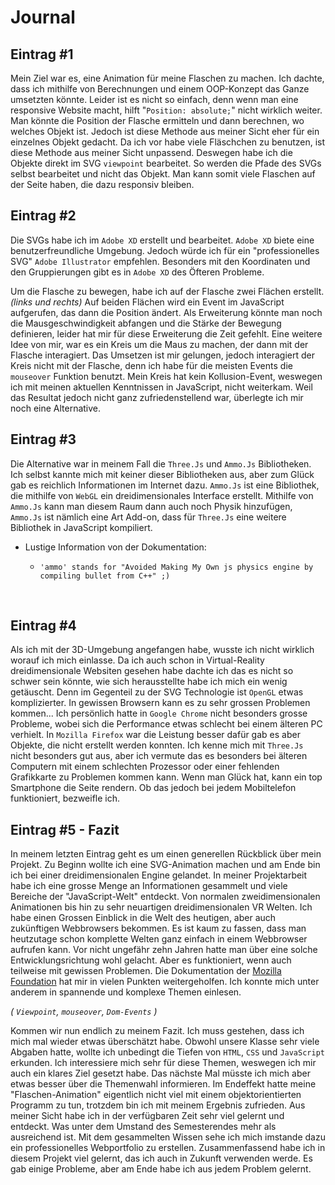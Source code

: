 # Journal
## Eintrag #1

Mein Ziel war es, eine Animation für meine Flaschen zu machen. Ich dachte, dass ich mithilfe von Berechnungen und einem OOP-Konzept das Ganze umsetzten könnte. Leider ist es nicht so einfach, denn wenn man eine responsive Website macht, hilft "`Position: absolute;`" nicht wirklich weiter. Man könnte die Position der Flasche ermitteln und dann berechnen, wo welches Objekt ist. Jedoch ist diese Methode aus meiner Sicht eher für ein einzelnes Objekt gedacht. Da ich vor habe viele Fläschchen zu benutzen, ist diese Methode aus meiner Sicht unpassend. Deswegen habe ich die Objekte direkt im SVG `viewpoint` bearbeitet. So werden die Pfade des SVGs selbst bearbeitet und nicht das Objekt. Man kann somit viele Flaschen auf der Seite haben, die dazu responsiv bleiben.

## Eintrag #2

Die SVGs habe ich im `Adobe XD` erstellt und bearbeitet. `Adobe XD` biete eine benutzerfreundliche Umgebung. Jedoch würde ich für ein "professionelles SVG" `Adobe Illustrator` empfehlen. Besonders mit den Koordinaten und den Gruppierungen gibt es in `Adobe XD` des Öfteren Probleme.

Um die Flasche zu bewegen, habe ich auf der Flasche zwei Flächen erstellt. _(links und rechts)_ Auf beiden Flächen wird ein Event im JavaScript aufgerufen, das dann die Position ändert. Als Erweiterung könnte man noch die Mausgeschwindigkeit abfangen und die Stärke der Bewegung definieren, leider hat mir für diese Erweiterung die Zeit gefehlt. Eine weitere Idee von mir, war es ein Kreis um die Maus zu machen, der dann mit der Flasche interagiert. Das Umsetzen ist mir gelungen, jedoch interagiert der Kreis nicht mit der Flasche, denn ich habe für die meisten Events die `mouseover` Funktion benutzt. Mein Kreis hat kein Kollusion-Event, weswegen ich mit meinen aktuellen Kenntnissen in JavaScript, nicht weiterkam. Weil das Resultat jedoch nicht ganz zufriedenstellend war, überlegte ich mir noch eine Alternative.

## Eintrag #3

Die Alternative war in meinem Fall die `Three.Js` und `Ammo.Js` Bibliotheken. Ich selbst kannte mich mit keiner dieser Bibliotheken aus, aber zum Glück gab es reichlich Informationen im Internet dazu. `Ammo.Js` ist eine Bibliothek, die mithilfe von `WebGL` ein dreidimensionales Interface erstellt. Mithilfe von `Ammo.Js` kann man diesem Raum dann auch noch Physik hinzufügen, `Ammo.Js` ist nämlich eine Art Add-on, dass für `Three.Js` eine weitere Bibliothek in JavaScript kompiliert.

 - Lustige Information von der Dokumentation:
 
   - `'ammo' stands for "Avoided Making My Own js physics engine by compiling bullet from C++" ;)`

 

## Eintrag #4

Als ich mit der 3D-Umgebung angefangen habe, wusste ich nicht wirklich worauf ich mich einlasse. Da ich auch schon in Virtual-Reality dreidimensionale Websiten gesehen habe dachte ich das es nicht so schwer sein könnte, wie sich herausstellte habe ich mich ein wenig getäuscht. Denn im Gegenteil zu der SVG Technologie ist `OpenGL` etwas komplizierter. In gewissen Browsern kann es zu sehr grossen Problemen kommen... Ich persönlich hatte in `Google Chrome` nicht besonders grosse Probleme, wobei sich die Performance etwas schlecht bei einem älteren PC verhielt. In `Mozilla Firefox` war die Leistung besser dafür gab es aber Objekte, die nicht erstellt werden konnten. Ich kenne mich mit `Three.Js` nicht besonders gut aus, aber ich vermute das es besonders bei älteren Computern mit einem schlechten Prozessor oder einer fehlenden Grafikkarte zu Problemen kommen kann. Wenn man Glück hat, kann ein top Smartphone die Seite rendern. Ob das jedoch bei jedem Mobiltelefon funktioniert, bezweifle ich.

## Eintrag #5 - Fazit

In meinem letzten Eintrag geht es um einen generellen Rückblick über mein Projekt. Zu Beginn wollte ich eine SVG-Animation machen und am Ende bin ich bei einer dreidimensionalen Engine gelandet. In meiner Projektarbeit habe ich eine grosse Menge an Informationen gesammelt und viele Bereiche der "JavaScript-Welt" entdeckt. Von normalen zweidimensionalen Animationen bis hin zu sehr neuartigen dreidimensionalen VR Welten. Ich habe einen Grossen Einblick in die Welt des heutigen, aber auch zukünftigen Webbrowsers bekommen. Es ist kaum zu fassen, dass man heutzutage schon komplette Welten ganz einfach in einem Webbrowser aufrufen kann. Vor nicht ungefähr zehn Jahren hatte man über eine solche Entwicklungsrichtung wohl gelacht. Aber es funktioniert, wenn auch teilweise mit gewissen Problemen. Die Dokumentation der [Mozilla Foundation](https://developer.mozilla.org/de/docs/MDN) hat mir in vielen Punkten weitergeholfen. Ich konnte mich unter anderem in spannende und komplexe Themen einlesen.

_( `Viewpoint`, `mouseover`, `Dom-Events` )_


Kommen wir nun endlich zu meinem Fazit. Ich muss gestehen, dass ich mich mal wieder etwas überschätzt habe. Obwohl unsere Klasse sehr viele Abgaben hatte, wollte ich unbedingt die Tiefen von `HTML`, `CSS` und `JavaScript` erkunden. Ich interessiere mich sehr für diese Themen, weswegen ich mir auch ein klares Ziel gesetzt habe. Das nächste Mal müsste ich mich aber etwas besser über die Themenwahl informieren. Im Endeffekt hatte meine "Flaschen-Animation" eigentlich nicht viel mit einem objektorientierten Programm zu tun, trotzdem bin ich mit meinem Ergebnis zufrieden. Aus meiner Sicht habe ich in der verfügbaren Zeit sehr viel gelernt und entdeckt. Was unter dem Umstand des Semesterendes mehr als ausreichend ist. Mit dem gesammelten Wissen sehe ich mich imstande dazu ein professionelles Webportfolio zu erstellen. Zusammenfassend habe ich in diesem Projekt viel gelernt, das ich auch in Zukunft verwenden werde. Es gab einige Probleme, aber am Ende habe ich aus jedem Problem gelernt.
